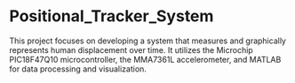 # Positional_Tracker_System
This project focuses on developing a system that measures and graphically represents human displacement over time. It utilizes the Microchip PIC18F47Q10 microcontroller, the MMA7361L accelerometer, and MATLAB for data processing and visualization.
